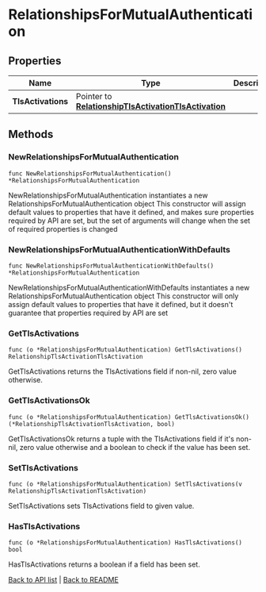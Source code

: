 # RelationshipsForMutualAuthentication

## Properties

Name | Type | Description | Notes
------------ | ------------- | ------------- | -------------
**TlsActivations** | Pointer to [**RelationshipTlsActivationTlsActivation**](RelationshipTlsActivationTlsActivation.md) |  | [optional] 

## Methods

### NewRelationshipsForMutualAuthentication

`func NewRelationshipsForMutualAuthentication() *RelationshipsForMutualAuthentication`

NewRelationshipsForMutualAuthentication instantiates a new RelationshipsForMutualAuthentication object
This constructor will assign default values to properties that have it defined,
and makes sure properties required by API are set, but the set of arguments
will change when the set of required properties is changed

### NewRelationshipsForMutualAuthenticationWithDefaults

`func NewRelationshipsForMutualAuthenticationWithDefaults() *RelationshipsForMutualAuthentication`

NewRelationshipsForMutualAuthenticationWithDefaults instantiates a new RelationshipsForMutualAuthentication object
This constructor will only assign default values to properties that have it defined,
but it doesn't guarantee that properties required by API are set

### GetTlsActivations

`func (o *RelationshipsForMutualAuthentication) GetTlsActivations() RelationshipTlsActivationTlsActivation`

GetTlsActivations returns the TlsActivations field if non-nil, zero value otherwise.

### GetTlsActivationsOk

`func (o *RelationshipsForMutualAuthentication) GetTlsActivationsOk() (*RelationshipTlsActivationTlsActivation, bool)`

GetTlsActivationsOk returns a tuple with the TlsActivations field if it's non-nil, zero value otherwise
and a boolean to check if the value has been set.

### SetTlsActivations

`func (o *RelationshipsForMutualAuthentication) SetTlsActivations(v RelationshipTlsActivationTlsActivation)`

SetTlsActivations sets TlsActivations field to given value.

### HasTlsActivations

`func (o *RelationshipsForMutualAuthentication) HasTlsActivations() bool`

HasTlsActivations returns a boolean if a field has been set.


[Back to API list](../README.md#documentation-for-api-endpoints) | [Back to README](../README.md)


